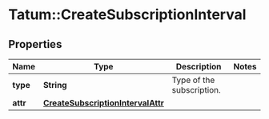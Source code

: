 # Tatum::CreateSubscriptionInterval

## Properties
Name | Type | Description | Notes
------------ | ------------- | ------------- | -------------
**type** | **String** | Type of the subscription. | 
**attr** | [**CreateSubscriptionIntervalAttr**](CreateSubscriptionIntervalAttr.md) |  | 

